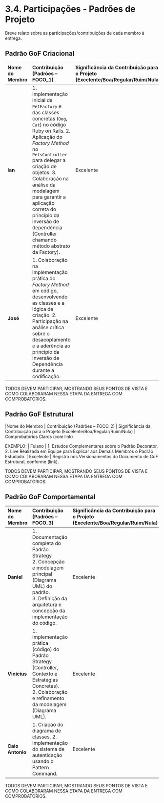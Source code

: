 # 3.4. Participações - Padrões de Projeto

Breve relato sobre as participações/contribuições de cada membro à entrega.

## Padrão GoF Criacional


| Nome do Membro | Contribuição (Padrões – FOCO_1) | Significância da Contribuição para o Projeto (Excelente/Boa/Regular/Ruim/Nula) | Comprobatórios Claros (com link) |
| :--- | :--- | :--- | :--- |
| **Ian** | 1. Implementação inicial da `PetFactory` e das classes concretas (`Dog`, `Cat`) no código Ruby on Rails. 2. Aplicação do *Factory Method* no `PetsController` para delegar a criação de objetos. 3. Colaboração na análise da modelagem para garantir a aplicação correta do princípio da inversão de dependência (Controller chamando método abstrato da Factory). | Excelente | Registro no Histórico de Versões (v1.1) e menção na Tabela de Participação: **Implementação da Factory em Código** (commit: **\[LINK DO COMMIT]**) |
| **José** | 1. Colaboração na implementação prática do *Factory Method* em código, desenvolvendo as classes e a lógica de criação. 2. Participação na análise crítica sobre o desacoplamento e a aderência ao princípio da Inversão de Dependência durante a codificação. | Excelente | Registro no Histórico de Versões (v1.1) e menção na Tabela de Participação: **Implementação da Factory em Código** (commit: **\[LINK DO COMMIT]**) |

TODOS DEVEM PARTICIPAR, MOSTRANDO SEUS PONTOS DE VISTA E COMO COLABORARAM NESSA ETAPA DA ENTREGA COM COMPROBATÓRIOS.


## Padrão GoF Estrutural
|Nome do Membro | Contribuição (Padrões – FOCO_2) | Significância da Contribuição para o Projeto (Excelente/Boa/Regular/Ruim/Nula) | Comprobatórios Claros (com link)

EXEMPLO:
| Fulano | 1. Estudos Complementares sobre o Padrão Decorator. 2. Live Realizada em Equipe para Explicar aos Demais Membros o Padrão Estudado. | Excelente | Registro nos Versionamentos do Documento de GoF Estrutural, conforme (link).

TODOS DEVEM PARTICIPAR, MOSTRANDO SEUS PONTOS DE VISTA E COMO COLABORARAM NESSA ETAPA DA ENTREGA COM COMPROBATÓRIOS.


## Padrão GoF Comportamental

| Nome do Membro | Contribuição (Padrões – FOCO_3) | Significância da Contribuição para o Projeto (Excelente/Boa/Regular/Ruim/Nula) | Comprobatórios Claros (com link) |
| :--- | :--- | :--- | :--- |
| **Daniel** | 1. Documentação completa do Padrão Strategy <br> 2. Concepção e modelagem principal (Diagrama UML) do padrão. <br> 3. Definição da arquitetura e concepção da implementação do código. | Excelente | [Diagrama](https://unbbr-my.sharepoint.com/:v:/g/personal/190039116_aluno_unb_br/EZEVJSKygBBKoRGN6KlCmDgBcU9NbAlyZaXct1QAl4usFA?nav=eyJyZWZlcnJhbEluZm8iOnsicmVmZXJyYWxBcHAiOiJPbmVEcml2ZUZvckJ1c2luZXNzIiwicmVmZXJyYWxBcHBQbGF0Zm9ybSI6IldlYiIsInJlZmVycmFsTW9kZSI6InZpZXciLCJyZWZlcnJhbFZpZXciOiJNeUZpbGVzTGlua0NvcHkifX0&e=cnLNzO). |
| **Vinicius** | 1. Implementação prática (código) do Padrão Strategy (Controller, Contexto e Estratégias Concretas). <br> 2. Colaboração e refinamento da modelagem (Diagrama UML). | Excelente | [Registro no commit de implementação do código](https://github.com/UnBArqDsw2025-2-Turma01/2025.2-T01-G4_CuidaDeMim_Entrega_03/commit/712bcc2b180d0cea8e484178afb95a2781b2fe20) e do [Diagrama](https://unbbr-my.sharepoint.com/:v:/g/personal/190039116_aluno_unb_br/EZEVJSKygBBKoRGN6KlCmDgBcU9NbAlyZaXct1QAl4usFA?nav=eyJyZWZlcnJhbEluZm8iOnsicmVmZXJyYWxBcHAiOiJPbmVEcml2ZUZvckJ1c2luZXNzIiwicmVmZXJyYWxBcHBQbGF0Zm9ybSI6IldlYiIsInJlZmVycmFsTW9kZSI6InZpZXciLCJyZWZlcnJhbFZpZXciOiJNeUZpbGVzTGlua0NvcHkifX0&e=cnLNzO). |
| **Caio Antonio** | 1. Criação do diagrama de classes. 2. Implementação do sistema de autenticação usando o Pattern Command. | Excelente | [Diagrama](https://unbbr-my.sharepoint.com/personal/221031130_aluno_unb_br/_layouts/15/stream.aspx?id=/personal/221031130_aluno_unb_br/Documents/Grava%C3%A7%C3%B5es/Reuni%C3%A3o%20com%20Caio%20Antonio%20Araujo%20Garcia%20De%20Almeida-20251024_111044-Grava%C3%A7%C3%A3o%20de%20Reuni%C3%A3o.mp4) e [commits de implementação do sistema de autenticação usando Command Pattern](https://github.com/UnBArqDsw2025-2-Turma01/2025.2-T01-G4_CuidaDeMim_Entrega_03/pull/13). |

TODOS DEVEM PARTICIPAR, MOSTRANDO SEUS PONTOS DE VISTA E COMO COLABORARAM NESSA ETAPA DA ENTREGA COM COMPROBATÓRIOS.

